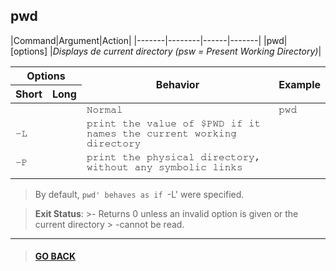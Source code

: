 
## **pwd**

|Command|Argument|Action|
|-------|--------|------|-------|
|pwd| [options] |*Displays de current directory (psw = Present Working Directory)*|

<table>
    <thead>
        <tr>
            <th colspan="2">Options</th>
            <th rowspan="2">Behavior</th>
            <th rowspan="2">Example</th>
        </tr>
        <tr>
            <th>Short</th>
            <th>Long</th>
        </tr>
    </thead>
    <tbody style="font-family: FreeMono, monospace;">
        <tr>
            <td></td>
            <td></td>
            <td>Normal</td>
            <td>pwd</td>
        </tr>
        <tr>
            <td>-L</td>
            <td></td>
            <td>print the value of $PWD if it names the current working
                directory</td>
            <td></td>
        </tr>
        <tr>
            <td>-P</td>
            <td></td>
            <td>print the physical directory, without any symbolic links</td>
            <td></td>
        </tr>
        <tr>
            <td></td>
            <td></td>
            <td></td>
            <td></td>
        </tr>
    </tbody>
</table>

> By default, `pwd' behaves as if `-L' were specified.

> **Exit Status**:
    >- Returns 0 unless an invalid option is given or the current directory
    > -cannot be read.


---

> #### [GO BACK](../../annotations.md)
